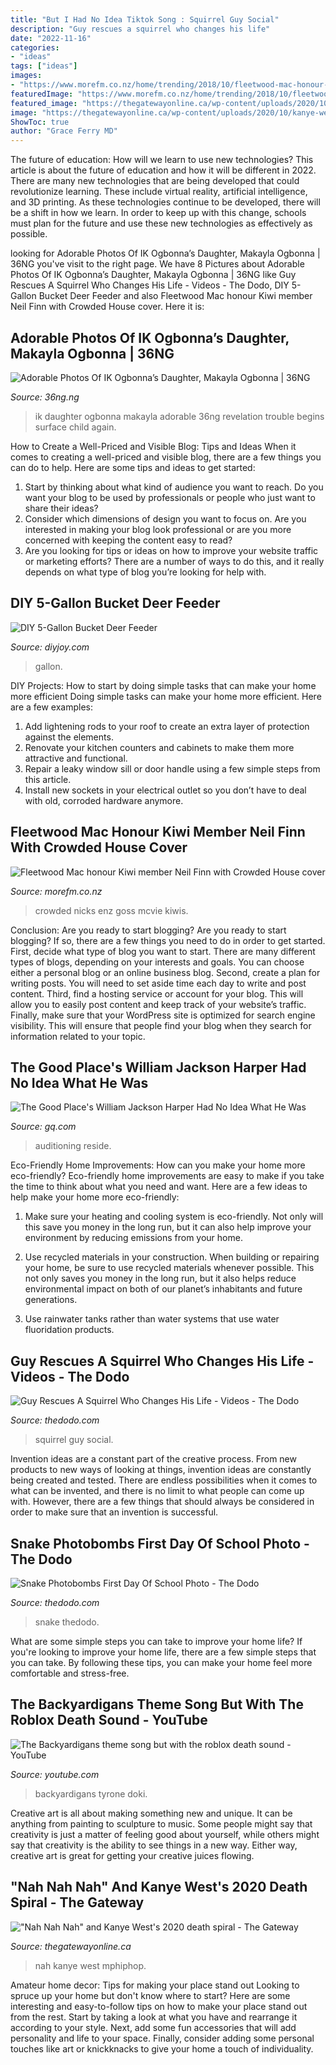 ```yaml
---
title: "But I Had No Idea Tiktok Song : Squirrel Guy Social"
description: "Guy rescues a squirrel who changes his life"
date: "2022-11-16"
categories:
- "ideas"
tags: ["ideas"]
images:
- "https://www.morefm.co.nz/home/trending/2018/10/fleetwood-mac-honour-kiwi-member-neil-finn-with-crowded-house-co/_jcr_content/image.dynimg.full.q75.jpg/v1539036778033/stevie-nicks-neil-finn-fleetwood-mac-getty.jpg"
featuredImage: "https://www.morefm.co.nz/home/trending/2018/10/fleetwood-mac-honour-kiwi-member-neil-finn-with-crowded-house-co/_jcr_content/image.dynimg.full.q75.jpg/v1539036778033/stevie-nicks-neil-finn-fleetwood-mac-getty.jpg"
featured_image: "https://thegatewayonline.ca/wp-content/uploads/2020/10/kanye-west-nah-nah-nah.jpg"
image: "https://thegatewayonline.ca/wp-content/uploads/2020/10/kanye-west-nah-nah-nah.jpg"
ShowToc: true
author: "Grace Ferry MD"
---
```



The future of education: How will we learn to use new technologies?
This article is about the future of education and how it will be different in 2022. There are many new technologies that are being developed that could revolutionize learning. These include virtual reality, artificial intelligence, and 3D printing. As these technologies continue to be developed, there will be a shift in how we learn. In order to keep up with this change, schools must plan for the future and use these new technologies as effectively as possible.

	

		
looking for Adorable Photos Of IK Ogbonna’s Daughter, Makayla Ogbonna | 36NG you've visit to the right page. We have 8 Pictures about Adorable Photos Of IK Ogbonna’s Daughter, Makayla Ogbonna | 36NG like Guy Rescues A Squirrel Who Changes His Life - Videos - The Dodo, DIY 5-Gallon Bucket Deer Feeder and also Fleetwood Mac honour Kiwi member Neil Finn with Crowded House cover. Here it is:
		
    
## Adorable Photos Of IK Ogbonna’s Daughter, Makayla Ogbonna | 36NG

<img loading=lazy src="https://www.36ng.ng/wp-content/uploads/2018/12/CBCF9890-EA50-45C0-9AA6-2F603029CA9B.jpeg" onerror="this.onerror=null;this.src='https://tse3.mm.bing.net/th?id=OIP.OFq69fFmFYI466ReBSyvDQHaH8&amp;pid=15.1';" alt="Adorable Photos Of IK Ogbonna’s Daughter, Makayla Ogbonna | 36NG">

_Source: 36ng.ng_

>ik daughter ogbonna makayla adorable 36ng revelation trouble begins surface child again. 

	

How to Create a Well-Priced and Visible Blog: Tips and Ideas
When it comes to creating a well-priced and visible blog, there are a few things you can do to help. Here are some tips and ideas to get started: 
1. Start by thinking about what kind of audience you want to reach. Do you want your blog to be used by professionals or people who just want to share their ideas? 
2. Consider which dimensions of design you want to focus on. Are you interested in making your blog look professional or are you more concerned with keeping the content easy to read? 
3. Are you looking for tips or ideas on how to improve your website traffic or marketing efforts? There are a number of ways to do this, and it really depends on what type of blog you’re looking for help with. 

    
## DIY 5-Gallon Bucket Deer Feeder

<img loading=lazy src="https://diyjoy.com/wp-content/uploads/2021/03/deer-feeder-1.jpg" onerror="this.onerror=null;this.src='https://tse2.mm.bing.net/th?id=OIP.hQd50Q-jUFqy4nTKcsjdKgHaEU&amp;pid=15.1';" alt="DIY 5-Gallon Bucket Deer Feeder">

_Source: diyjoy.com_

>gallon. 

	

DIY Projects: How to start by doing simple tasks that can make your home more efficient
Doing simple tasks can make your home more efficient. Here are a few examples:
1. Add lightening rods to your roof to create an extra layer of protection against the elements.
2. Renovate your kitchen counters and cabinets to make them more attractive and functional.
3. Repair a leaky window sill or door handle using a few simple steps from this article. 
4. Install new sockets in your electrical outlet so you don’t have to deal with old, corroded hardware anymore.

    
## Fleetwood Mac Honour Kiwi Member Neil Finn With Crowded House Cover

<img loading=lazy src="https://www.morefm.co.nz/home/trending/2018/10/fleetwood-mac-honour-kiwi-member-neil-finn-with-crowded-house-co/_jcr_content/image.dynimg.full.q75.jpg/v1539036778033/stevie-nicks-neil-finn-fleetwood-mac-getty.jpg" onerror="this.onerror=null;this.src='https://tse3.mm.bing.net/th?id=OIP.UZi8xN3baT8CiNlHUxaDYgHaEL&amp;pid=15.1';" alt="Fleetwood Mac honour Kiwi member Neil Finn with Crowded House cover">

_Source: morefm.co.nz_

>crowded nicks enz goss mcvie kiwis. 

	

Conclusion: Are you ready to start blogging?
Are you ready to start blogging? If so, there are a few things you need to do in order to get started. First, decide what type of blog you want to start. There are many different types of blogs, depending on your interests and goals. You can choose either a personal blog or an online business blog. Second, create a plan for writing posts. You will need to set aside time each day to write and post content. Third, find a hosting service or account for your blog. This will allow you to easily post content and keep track of your website’s traffic. Finally, make sure that your WordPress site is optimized for search engine visibility. This will ensure that people find your blog when they search for information related to your topic.

    
## The Good Place&#039;s William Jackson Harper Had No Idea What He Was

<img loading=lazy src="https://media.gq.com/photos/5a4d36578b4afa77524f7b5d/master/w_1280%2Cc_limit/william-jackson-harper-08-white.jpg" onerror="this.onerror=null;this.src='https://tse2.mm.bing.net/th?id=OIP.7UWHUde0ikcRLZqCBRTLnQHaLH&amp;pid=15.1';" alt="The Good Place&#039;s William Jackson Harper Had No Idea What He Was">

_Source: gq.com_

>auditioning reside. 

	

Eco-Friendly Home Improvements: How can you make your home more eco-friendly?
Eco-friendly home improvements are easy to make if you take the time to think about what you need and want. Here are a few ideas to help make your home more eco-friendly:
1. Make sure your heating and cooling system is eco-friendly. Not only will this save you money in the long run, but it can also help improve your environment by reducing emissions from your home.

2. Use recycled materials in your construction. When building or repairing your home, be sure to use recycled materials whenever possible. This not only saves you money in the long run, but it also helps reduce environmental impact on both of our planet’s inhabitants and future generations.

3. Use rainwater tanks rather than water systems that use water fluoridation products.

    
## Guy Rescues A Squirrel Who Changes His Life - Videos - The Dodo

<img loading=lazy src="https://assets3.thrillist.com/v1/image/2706149/1200x600/crop;" onerror="this.onerror=null;this.src='https://tse3.mm.bing.net/th?id=OIP.LFFqGfpz2fakmXU5vR4-ZgHaDt&amp;pid=15.1';" alt="Guy Rescues A Squirrel Who Changes His Life - Videos - The Dodo">

_Source: thedodo.com_

>squirrel guy social. 

	

Invention ideas are a constant part of the creative process. From new products to new ways of looking at things, invention ideas are constantly being created and tested. There are endless possibilities when it comes to what can be invented, and there is no limit to what people can come up with. However, there are a few things that should always be considered in order to make sure that an invention is successful.

    
## Snake Photobombs First Day Of School Photo - The Dodo

<img loading=lazy src="https://assets3.thrillist.com/v1/image/2835889/1200x600/crop;" onerror="this.onerror=null;this.src='https://tse2.mm.bing.net/th?id=OIP.2ARlXNcD5U92xRwe5D31gwHaDt&amp;pid=15.1';" alt="Snake Photobombs First Day Of School Photo - The Dodo">

_Source: thedodo.com_

>snake thedodo. 

	

What are some simple steps you can take to improve your home life?
If you're looking to improve your home life, there are a few simple steps that you can take. By following these tips, you can make your home feel more comfortable and stress-free.

    
## The Backyardigans Theme Song But With The Roblox Death Sound - YouTube

<img loading=lazy src="https://i.ytimg.com/vi/JtG7Voo2u4o/maxresdefault.jpg" onerror="this.onerror=null;this.src='https://tse2.mm.bing.net/th?id=OIP.OiZnHXeHyLaPVYMDcMWVRwHaEK&amp;pid=15.1';" alt="The Backyardigans theme song but with the roblox death sound - YouTube">

_Source: youtube.com_

>backyardigans tyrone doki. 

	

Creative art is all about making something new and unique. It can be anything from painting to sculpture to music. Some people might say that creativity is just a matter of feeling good about yourself, while others might say that creativity is the ability to see things in a new way. Either way, creative art is great for getting your creative juices flowing.

    
## &quot;Nah Nah Nah&quot; And Kanye West&#039;s 2020 Death Spiral - The Gateway

<img loading=lazy src="https://thegatewayonline.ca/wp-content/uploads/2020/10/kanye-west-nah-nah-nah.jpg" onerror="this.onerror=null;this.src='https://tse3.mm.bing.net/th?id=OIP.HX-_bM152_Gxnr3Ab5pmFAHaHa&amp;pid=15.1';" alt="&quot;Nah Nah Nah&quot; and Kanye West&#039;s 2020 death spiral - The Gateway">

_Source: thegatewayonline.ca_

>nah kanye west mphiphop. 

	

Amateur home decor: Tips for making your place stand out
Looking to spruce up your home but don't know where to start? Here are some interesting and easy-to-follow tips on how to make your place stand out from the rest. Start by taking a look at what you have and rearrange it according to your style. Next, add some fun accessories that will add personality and life to your space. Finally, consider adding some personal touches like art or knickknacks to give your home a touch of individuality.

